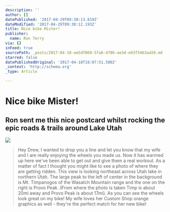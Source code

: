 ```yaml
---
description: ''
author: []
datePublished: '2017-04-29T09:30:13.819Z'
dateModified: '2017-04-29T09:30:12.193Z'
title: Nice bike Mister!
publisher:
  name: Ron Terry
via: {}
inFeed: true
sourcePath: _posts/2017-04-18-ae5df069-5fa6-4706-ae3d-e03f5463aa59.md
starred: false
datePublishedOriginal: '2017-04-18T18:07:51.500Z'
_context: 'http://schema.org'
_type: Article

---
```

# Nice bike Mister!

## Ron sent me this nice postcard whilst rocking the epic roads & trails around Lake Utah
![](https://the-grid-user-content.s3-us-west-2.amazonaws.com/14a548fb-560d-4665-a826-e67cb360137f.jpg)

> Hey Drew, I wanted to drop you a line and let you know that my wife and I are really enjoying the wheels you made us. Now it has warmed up here we've been able to get out and give them a real workout. As a matter of fact I thought you might like to see a photo of where they are getting ridden. 
> This view is looking northeast across Utah lake in northern Utah. The large peak to the left of center in the background is Mt. Timpanogos of the Wasatch Mountain range and the one on the right is Provo Peak .(From where the photo is taken Timp is about 20mi away and Provo Peak is about 17mi). As you can see the wheels look great on my bike! My wife loves her Custom Shop orange graphics as well - they're the perfect match for her new bike!